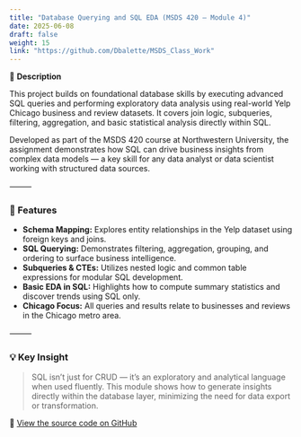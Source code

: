 ```yaml
---
title: "Database Querying and SQL EDA (MSDS 420 – Module 4)"
date: 2025-06-08
draft: false
weight: 15
link: "https://github.com/Dbalette/MSDS_Class_Work"
---
```


📘 **Description**

This project builds on foundational database skills by executing advanced SQL queries and performing exploratory data analysis using real-world Yelp Chicago business and review datasets. It covers join logic, subqueries, filtering, aggregation, and basic statistical analysis directly within SQL.

<!--more-->

Developed as part of the MSDS 420 course at Northwestern University, the assignment demonstrates how SQL can drive business insights from complex data models — a key skill for any data analyst or data scientist working with structured data sources.

⸻

### 🔧 Features

- **Schema Mapping:** Explores entity relationships in the Yelp dataset using foreign keys and joins.
- **SQL Querying:** Demonstrates filtering, aggregation, grouping, and ordering to surface business intelligence.
- **Subqueries & CTEs:** Utilizes nested logic and common table expressions for modular SQL development.
- **Basic EDA in SQL:** Highlights how to compute summary statistics and discover trends using SQL only.
- **Chicago Focus:** All queries and results relate to businesses and reviews in the Chicago metro area.

⸻

### 💡 Key Insight

> SQL isn’t just for CRUD — it’s an exploratory and analytical language when used fluently. This module shows how to generate insights directly within the database layer, minimizing the need for data export or transformation.

🔗 [View the source code on GitHub](https://github.com/Dbalette/MSDS_Class_Work)
